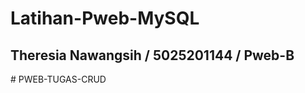 # Latihan-Pweb-MySQL

## Theresia Nawangsih / 5025201144 / Pweb-B
#   P W E B - T U G A S - C R U D  
 